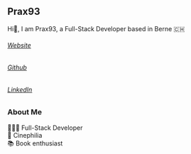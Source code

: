
## Prax93
Hi👋, I am Prax93, a Full-Stack Developer based in Berne 🇨🇭

###### [Website](https://prax93.github.io)
###### [Github](https://github.com/prax93)
###### [LinkedIn](https://www.linkedin.com/in/prashanth-sritharan-03011993)

### About Me
👨🏽‍💻  Full-Stack Developer<br>
🍿  Cinephilia<br>
📚  Book enthusiast<br>

